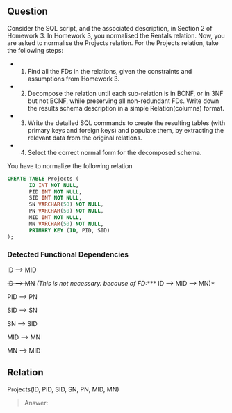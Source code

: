 ## Question
Consider the SQL script, and the associated description, in Section 2 of Homework 3. In
Homework 3, you normalised the Rentals relation. Now, you are asked to normalise the
Projects relation. For the Projects relation, take the following steps:
- 1. Find all the FDs in the relations, given the constraints and assumptions from Homework 3.
- 2. Decompose the relation until each sub-relation is in BCNF, or in 3NF but not BCNF,
while preserving all non-redundant FDs. Write down the results schema description
in a simple Relation(columns) format.
- 3. Write the detailed SQL commands to create the resulting tables (with primary keys
and foreign keys) and populate them, by extracting the relevant data from the original
relations.
- 4. Select the correct normal form for the decomposed schema.

You have to normalize the following relation

``` sql
CREATE TABLE Projects (
       ID INT NOT NULL,
       PID INT NOT NULL, 
       SID INT NOT NULL, 
       SN VARCHAR(50) NOT NULL, 
       PN VARCHAR(50) NOT NULL, 
       MID INT NOT NULL,
       MN VARCHAR(50) NOT NULL,
       PRIMARY KEY (ID, PID, SID)
);
```

### Detected Functional Dependencies
ID --> MID

~~ID --> MN~~ *(This is not necessary. because of FD:**** ID --> MID --> MN)*

PID --> PN

SID --> SN

SN --> SID

MID --> MN

MN --> MID


## Relation
Projects(ID, PID, SID, SN, PN, MID, MN)

> Answer: 
> 